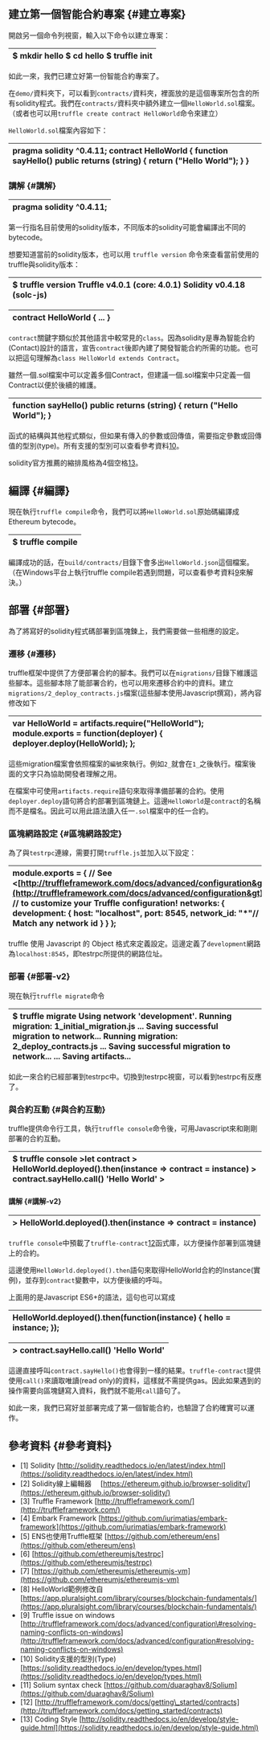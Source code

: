 ## 建立第一個智能合約專案 {#建立專案}

開啟另一個命令列視窗，輸入以下命令以建立專案：

| $ mkdir hello $ cd hello $ truffle init |
| :--- |


如此一來，我們已建立好第一份智能合約專案了。

在`demo/`資料夾下，可以看到`contracts/`資料夾，裡面放的是這個專案所包含的所有solidity程式。我們在`contracts/`資料夾中額外建立一個`HelloWorld.sol`檔案。（或者也可以用`truffle create contract HelloWorld`命令來建立）

`HelloWorld.sol`檔案內容如下：

| pragma solidity ^0.4.11;  contract HelloWorld {     function sayHello\(\) public returns \(string\) {         return \("Hello World"\);     } } |
| :--- |


### 講解 {#講解}

| pragma solidity ^0.4.11; |
| :--- |


第一行指名目前使用的solidity版本，不同版本的solidity可能會編譯出不同的bytecode。

想要知道當前的solidity版本，也可以用 `truffle version` 命令來查看當前使用的truffle與solidity版本：

| $ truffle version Truffle v4.0.1 \(core: 4.0.1\) Solidity v0.4.18 \(solc-js\) |
| :--- |


| contract HelloWorld {   ... } |
| :--- |


`contract`關鍵字類似於其他語言中較常見的`class`。因為solidity是專為智能合約\(Contact\)設計的語言，宣告`contract`後即內建了開發智能合約所需的功能。也可以把這句理解為`class HelloWorld extends Contract`。

雖然一個.sol檔案中可以定義多個Contract，但建議一個.sol檔案中只定義一個Contract以便於後續的維護。

| function sayHello\(\) public returns \(string\) {     return \("Hello World"\); } |
| :--- |


函式的結構與其他程式類似，但如果有傳入的參數或回傳值，需要指定參數或回傳值的型別\(type\)。所有支援的型別可以查看參考資料[10](https://blog.gasolin.idv.tw/2017/09/06/howto-write-a-smart-contract/#fn:10)。

solidity官方推薦的縮排風格為4個空格[13](https://blog.gasolin.idv.tw/2017/09/06/howto-write-a-smart-contract/#fn:13)。

## 編譯 {#編譯}

現在執行`truffle compile`命令，我們可以將`HelloWorld.sol`原始碼編譯成Ethereum bytecode。

| $ truffle compile |
| :--- |


編譯成功的話，在`build/contracts/`目錄下會多出`HelloWorld.json`這個檔案。（在Windows平台上執行truffle compile若遇到問題，可以查看參考資料[9](https://blog.gasolin.idv.tw/2017/09/06/howto-write-a-smart-contract/#fn:9)來解決。）

## 部署 {#部署}

為了將寫好的solidity程式碼部署到區塊鍊上，我們需要做一些相應的設定。

### 遷移 {#遷移}

truffle框架中提供了方便部署合約的腳本。我們可以在`migrations/`目錄下維護這些腳本。這些腳本除了能部署合約，也可以用來遷移合約中的資料。建立`migrations/2_deploy_contracts.js`檔案\(這些腳本使用Javascript撰寫\)，將內容修改如下

| var HelloWorld = artifacts.require\("HelloWorld"\);  module.exports = function\(deployer\) {   deployer.deploy\(HelloWorld\); }; |
| :--- |


這些migration檔案會依照檔案的`編號`來執行。例如`2_`就會在`1_`之後執行。檔案後面的文字只為協助開發者理解之用。

在檔案中可使用`artifacts.require`語句來取得準備部署的合約。使用`deployer.deploy`語句將合約部署到區塊鏈上。這邊`HelloWorld`是`contract`的名稱而不是檔名。因此可以用此語法讀入任一`.sol`檔案中的任一合約。

### 區塊網路設定 {#區塊網路設定}

為了與`testrpc`連線，需要打開`truffle.js`並加入以下設定：

| module.exports = { // See &lt;[http://truffleframework.com/docs/advanced/configuration&gt;](http://truffleframework.com/docs/advanced/configuration&gt); // to customize your Truffle configuration!   networks: {     development: {       host: "localhost",       port: 8545,       network\_id: "\*"// Match any network id     }   } }; |
| :--- |


truffle 使用 Javascript 的 Object 格式來定義設定。這邊定義了`development`網路為`localhost:8545`，即testrpc所提供的網路位址。

### 部署 {#部署-v2}

現在執行`truffle migrate`命令

| $ truffle migrate Using network 'development'.  Running migration: 1\_initial\_migration.js ... Saving successful migration to network... Running migration: 2\_deploy\_contracts.js ... Saving successful migration to network... ... Saving artifacts... |
| :--- |


如此一來合約已經部署到testrpc中。切換到testrpc視窗，可以看到testrpc有反應了。

### 與合約互動 {#與合約互動}

truffle提供命令行工具，執行`truffle console`命令後，可用Javascript來和剛剛部署的合約互動。

| $ truffle console &gt;let contract &gt; HelloWorld.deployed\(\).then\(instance =&gt; contract = instance\) &gt; contract.sayHello.call\(\) 'Hello World' &gt; |
| :--- |


#### 講解 {#講解-v2}

| &gt; HelloWorld.deployed\(\).then\(instance =&gt; contract = instance\) |
| :--- |


`truffle console`中預載了`truffle-contract`[12](https://blog.gasolin.idv.tw/2017/09/06/howto-write-a-smart-contract/#fn:12)函式庫，以方便操作部署到區塊鏈上的合約。

這邊使用`HelloWorld.deployed().then`語句來取得HelloWorld合約的Instance\(實例\)，並存到`contract`變數中，以方便後續的呼叫。

上面用的是Javascript ES6+的語法，這句也可以寫成

| HelloWorld.deployed\(\).then\(function\(instance\) {   hello = instance; }\); |
| :--- |


| &gt; contract.sayHello.call\(\) 'Hello World' |
| :--- |


這邊直接呼叫`contract.sayHello()`也會得到一樣的結果。`truffle-contract`提供使用`call()`來讀取唯讀\(read only\)的資料，這樣就不需提供gas。因此如果遇到的操作需要向區塊鏈寫入資料，我們就不能用`call`語句了。

如此一來，我們已寫好並部署完成了第一個智能合約，也驗證了合約確實可以運作。

## 參考資料 {#參考資料}

* \[1\] Solidity 
  [http://solidity.readthedocs.io/en/latest/index.html](https://solidity.readthedocs.io/en/latest/index.html)
* \[2\] Solidity線上編輯器　
  [https://ethereum.github.io/browser-solidity/](https://ethereum.github.io/browser-solidity/)
* \[3\] Truffle Framework 
  [http://truffleframework.com/](http://truffleframework.com/)
* \[4\] Embark Framework 
  [https://github.com/iurimatias/embark-framework](https://github.com/iurimatias/embark-framework)
* \[5\] ENS也使用Truffle框架 
  [https://github.com/ethereum/ens](https://github.com/ethereum/ens)
* \[6\] 
  [https://github.com/ethereumjs/testrpc](https://github.com/ethereumjs/testrpc)
* \[7\] 
  [https://github.com/ethereumjs/ethereumjs-vm](https://github.com/ethereumjs/ethereumjs-vm)
* \[8\] HelloWorld範例修改自 
  [https://app.pluralsight.com/library/courses/blockchain-fundamentals/](https://app.pluralsight.com/library/courses/blockchain-fundamentals/)
* \[9\] Truffle issue on windows 
  [http://truffleframework.com/docs/advanced/configuration\#resolving-naming-conflicts-on-windows](http://truffleframework.com/docs/advanced/configuration#resolving-naming-conflicts-on-windows)
* \[10\] Solidity支援的型別\(Type\) 
  [https://solidity.readthedocs.io/en/develop/types.html](https://solidity.readthedocs.io/en/develop/types.html)
* \[11\] Solium syntax check 
  [https://github.com/duaraghav8/Solium](https://github.com/duaraghav8/Solium)
* \[12\] 
  [http://truffleframework.com/docs/getting\_started/contracts](http://truffleframework.com/docs/getting_started/contracts)
* \[13\] Coding Style 
  [http://solidity.readthedocs.io/en/develop/style-guide.html](https://solidity.readthedocs.io/en/develop/style-guide.html)



